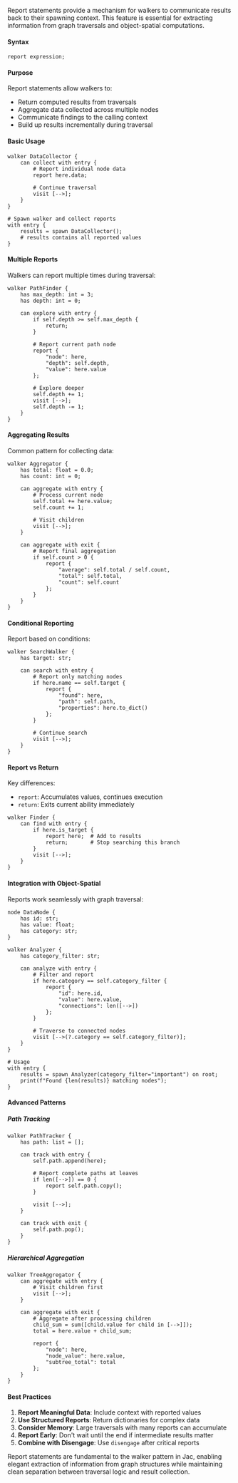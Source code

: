 Report statements provide a mechanism for walkers to communicate results back to their spawning context. This feature is essential for extracting information from graph traversals and object-spatial computations.

#### Syntax

```jac
report expression;
```

#### Purpose

Report statements allow walkers to:
- Return computed results from traversals
- Aggregate data collected across multiple nodes
- Communicate findings to the calling context
- Build up results incrementally during traversal

#### Basic Usage

```jac
walker DataCollector {
    can collect with entry {
        # Report individual node data
        report here.data;
        
        # Continue traversal
        visit [-->];
    }
}

# Spawn walker and collect reports
with entry {
    results = spawn DataCollector();
    # results contains all reported values
}
```

#### Multiple Reports

Walkers can report multiple times during traversal:

```jac
walker PathFinder {
    has max_depth: int = 3;
    has depth: int = 0;
    
    can explore with entry {
        if self.depth >= self.max_depth {
            return;
        }
        
        # Report current path node
        report {
            "node": here,
            "depth": self.depth,
            "value": here.value
        };
        
        # Explore deeper
        self.depth += 1;
        visit [-->];
        self.depth -= 1;
    }
}
```

#### Aggregating Results

Common pattern for collecting data:

```jac
walker Aggregator {
    has total: float = 0.0;
    has count: int = 0;
    
    can aggregate with entry {
        # Process current node
        self.total += here.value;
        self.count += 1;
        
        # Visit children
        visit [-->];
    }
    
    can aggregate with exit {
        # Report final aggregation
        if self.count > 0 {
            report {
                "average": self.total / self.count,
                "total": self.total,
                "count": self.count
            };
        }
    }
}
```

#### Conditional Reporting

Report based on conditions:

```jac
walker SearchWalker {
    has target: str;
    
    can search with entry {
        # Report only matching nodes
        if here.name == self.target {
            report {
                "found": here,
                "path": self.path,
                "properties": here.to_dict()
            };
        }
        
        # Continue search
        visit [-->];
    }
}
```

#### Report vs Return

Key differences:
- `report`: Accumulates values, continues execution
- `return`: Exits current ability immediately

```jac
walker Finder {
    can find with entry {
        if here.is_target {
            report here;  # Add to results
            return;       # Stop searching this branch
        }
        visit [-->];
    }
}
```

#### Integration with Object-Spatial

Reports work seamlessly with graph traversal:

```jac
node DataNode {
    has id: str;
    has value: float;
    has category: str;
}

walker Analyzer {
    has category_filter: str;
    
    can analyze with entry {
        # Filter and report
        if here.category == self.category_filter {
            report {
                "id": here.id,
                "value": here.value,
                "connections": len([-->])
            };
        }
        
        # Traverse to connected nodes
        visit [-->(?.category == self.category_filter)];
    }
}

# Usage
with entry {
    results = spawn Analyzer(category_filter="important") on root;
    print(f"Found {len(results)} matching nodes");
}
```

#### Advanced Patterns

##### Path Tracking
```jac
walker PathTracker {
    has path: list = [];
    
    can track with entry {
        self.path.append(here);
        
        # Report complete paths at leaves
        if len([-->]) == 0 {
            report self.path.copy();
        }
        
        visit [-->];
    }
    
    can track with exit {
        self.path.pop();
    }
}
```

##### Hierarchical Aggregation
```jac
walker TreeAggregator {
    can aggregate with entry {
        # Visit children first
        visit [-->];
    }
    
    can aggregate with exit {
        # Aggregate after processing children
        child_sum = sum([child.value for child in [-->]]);
        total = here.value + child_sum;
        
        report {
            "node": here,
            "node_value": here.value,
            "subtree_total": total
        };
    }
}
```

#### Best Practices

1. **Report Meaningful Data**: Include context with reported values
2. **Use Structured Reports**: Return dictionaries for complex data
3. **Consider Memory**: Large traversals with many reports can accumulate
4. **Report Early**: Don't wait until the end if intermediate results matter
5. **Combine with Disengage**: Use `disengage` after critical reports

Report statements are fundamental to the walker pattern in Jac, enabling elegant extraction of information from graph structures while maintaining clean separation between traversal logic and result collection.
